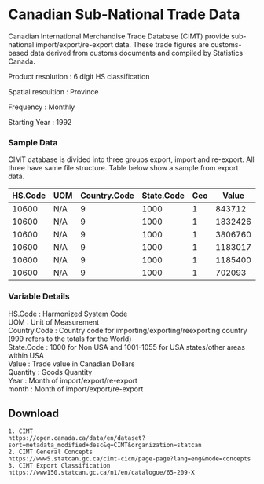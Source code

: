 # Canadian Sub-National Trade Data

Canadian International Merchandise Trade Database (CIMT) provide sub-national import/export/re-export data. These trade figures are customs-based data derived from customs documents and compiled by
Statistics Canada.

Product resolution : 6 digit HS classification  

Spatial resoultion : Province  

Frequency : Monthly

Starting Year : 1992

### Sample Data
CIMT database is divided into three groups export, import and re-export. All three have same file structure. Table below show a sample from export data.

 
 | HS.Code | UOM | Country.Code | State.Code | Geo | Value   | Quantity | Year | month |
|---------|-----|--------------|------------|-----|---------|----------|------|-------|
| 10600   | N/A | 9            | 1000       | 1   | 843712  | 0        | 1988 | 1     |
| 10600   | N/A | 9            | 1000       | 1   | 1832426 | 0        | 1988 | 4     |
| 10600   | N/A | 9            | 1000       | 1   | 3806760 | 0        | 1988 | 7     |
| 10600   | N/A | 9            | 1000       | 1   | 1183017 | 0        | 1988 | 9     |
| 10600   | N/A | 9            | 1000       | 1   | 1185400 | 0        | 1988 | 12    |
| 10600   | N/A | 9            | 1000       | 1   | 702093  | 0        | 1989 | 1     |

### Variable Details
HS.Code : Harmonized System Code  
UOM : Unit of Measurement  
Country.Code : Country code for importing/exporting/reexporting country (999 refers to the totals for the
World)  
State.Code : 1000 for Non USA and 1001-1055 for USA states/other areas within USA  
Value : Trade value in Canadian Dollars  
Quantity : Goods Quantity  
Year : Month of import/export/re-export  
month : Month of import/export/re-export  


## Download 
	1. CIMT  
	https://open.canada.ca/data/en/dataset?sort=metadata_modified+desc&q=CIMT&organization=statcan
	2. CIMT General Concepts
	https://www5.statcan.gc.ca/cimt-cicm/page-page?lang=eng&mode=concepts
	3. CIMT Export Classification
	https://www150.statcan.gc.ca/n1/en/catalogue/65-209-X
